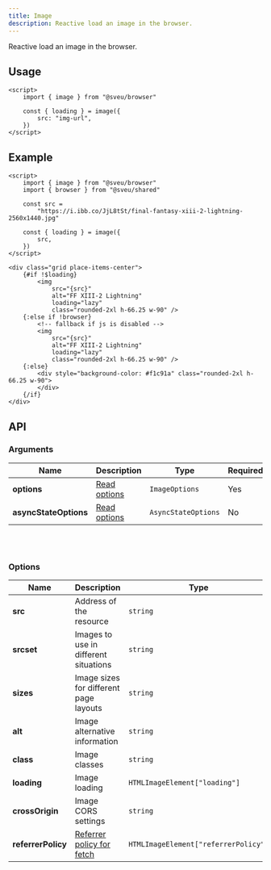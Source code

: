 ```yaml
---
title: Image
description: Reactive load an image in the browser.
---
```


<script>
    import Meta from "$components/meta.svelte"
</script>

<Meta />

Reactive load an image in the browser.

## Usage

```svelte
<script>
    import { image } from "@sveu/browser"

    const { loading } = image({
        src: "img-url",
    })
</script>
```

## Example

```svelte live ln
<script>
    import { image } from "@sveu/browser"
    import { browser } from "@sveu/shared"

    const src =
        "https://i.ibb.co/JjL8tSt/final-fantasy-xiii-2-lightning-2560x1440.jpg"

    const { loading } = image({
        src,
    })
</script>

<div class="grid place-items-center">
    {#if !$loading}
        <img
            src="{src}"
            alt="FF XIII-2 Lightning"
            loading="lazy"
            class="rounded-2xl h-66.25 w-90" />
    {:else if !browser}
        <!-- fallback if js is disabled -->
        <img
            src="{src}"
            alt="FF XIII-2 Lightning"
            loading="lazy"
            class="rounded-2xl h-66.25 w-90" />
    {:else}
        <div style="background-color: #f1c91a" class="rounded-2xl h-66.25 w-90">
        </div>
    {/if}
</div>
```

## API

### Arguments

| Name                  | Description                                 | Type                | Required |
| --------------------- | ------------------------------------------- | ------------------- | -------- |
| **options**           | [Read options](#Options)                    | `ImageOptions`      | Yes      |
| **asyncStateOptions** | [Read options](/shared/asyncState/#options) | `AsyncStateOptions` | No       |

<br />
<br />

### Options

| Name          | Description                                  | Type                                 |
| ------------- | -------------------------------------------- | ------------------------------------ |
| **src**       | Address of the resource                      | `string`                             |
| **srcset**    | Images to use in different situations        | `string`                             |
| **sizes**     | Image sizes for different page layouts       | `string`                             |
| **alt**       | Image alternative information                | `string`                             |
| **class**     | Image classes                                | `string`                             |
| **loading**   | Image loading                                | `HTMLImageElement["loading"]`        |
| **crossOrigin** | Image CORS settings                          | `string`                             |
| **referrerPolicy** | [Referrer policy for fetch](https://developer.mozilla.org/en-US/docs/Web/HTTP/Headers/Referrer-Policy) | `HTMLImageElement["referrerPolicy"]` |
